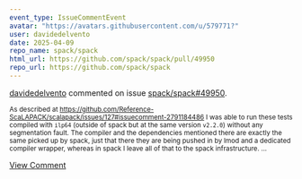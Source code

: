 ```yaml
---
event_type: IssueCommentEvent
avatar: "https://avatars.githubusercontent.com/u/579771?"
user: davidedelvento
date: 2025-04-09
repo_name: spack/spack
html_url: https://github.com/spack/spack/pull/49950
repo_url: https://github.com/spack/spack
---
```


<a href='https://github.com/davidedelvento' target='_blank'>davidedelvento</a> commented on issue <a href='https://github.com/spack/spack/pull/49950' target='_blank'>spack/spack#49950</a>.

<small>As described at https://github.com/Reference-ScaLAPACK/scalapack/issues/127#issuecomment-2791184486 I was able to run these tests compiled with `ilp64` (outside of spack but at the same version `v2.2.0`) without any segmentation fault. The compiler and the dependencies mentioned there are exactly the same picked up by spack, just that there they are being pushed in by lmod and a dedicated compiler wrapper, whereas in spack I leave all of that to the spack infrastructure....</small>

<a href='https://github.com/spack/spack/pull/49950' target='_blank'>View Comment</a>